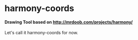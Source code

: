 harmony-coords
=======

#### Drawing Tool based on http://mrdoob.com/projects/harmony/ ####

Let's call it harmony-coords for now.

